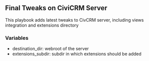 ## Final Tweaks on CiviCRM Server

This playbook adds latest tweaks to CivCRM server, including views integration and extensions directory

### Variables

* destination_dir: webroot of the server
* extensions_subdir: subdir in which extensions should be added